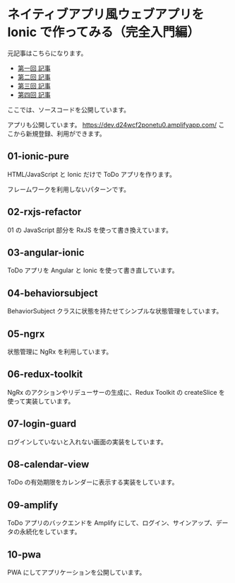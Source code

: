 # ネイティブアプリ風ウェブアプリを Ionic で作ってみる（完全入門編）

元記事はこちらになります。

* [第一回 記事](https://www.roboticcrowd.com/native-ionic-web-app-1/)
* [第二回 記事](https://www.roboticcrowd.com/native-ionic-web-app-2/)
* [第三回 記事](https://www.roboticcrowd.com/native-ionic-web-app-3/)
* [第四回 記事](https://www.roboticcrowd.com/native-ionic-web-app-4/)

ここでは、ソースコードを公開しています。

アプリも公開しています。
https://dev.d24wcf2ponetu0.amplifyapp.com/
ここから新規登録、利用ができます。

## 01-ionic-pure

HTML/JavaScript と Ionic だけで ToDo アプリを作ります。

フレームワークを利用しないパターンです。

## 02-rxjs-refactor

01 の JavaScript 部分を RxJS を使って書き換えています。

## 03-angular-ionic

ToDo アプリを Angular と Ionic を使って書き直しています。

## 04-behaviorsubject

BehaviorSubject クラスに状態を持たせてシンプルな状態管理をしています。

## 05-ngrx

状態管理に NgRx を利用しています。

## 06-redux-toolkit

NgRx のアクションやリデューサーの生成に、Redux Toolkit の createSlice を使って実装しています。

## 07-login-guard

ログインしていないと入れない画面の実装をしています。

## 08-calendar-view

ToDo の有効期限をカレンダーに表示する実装をしています。

## 09-amplify

ToDo アプリのバックエンドを Amplify にして、ログイン、サインアップ、データの永続化をしています。

## 10-pwa

PWA にしてアプリケーションを公開しています。
